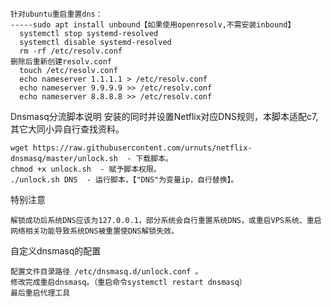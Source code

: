 
    针对ubuntu重启重置dns：
    -----sudo apt install unbound【如果使用openresolv,不需安装inbound】
      systemctl stop systemd-resolved
      systemctl disable systemd-resolved
      rm -rf /etc/resolv.conf
    删除后重新创建resolv.conf
      touch /etc/resolv.conf
      echo nameserver 1.1.1.1 > /etc/resolv.conf
      echo nameserver 9.9.9.9 >> /etc/resolv.conf
      echo nameserver 8.8.8.8 >> /etc/resolv.conf


Dnsmasq分流脚本说明
安装的同时并设置Netflix对应DNS规则，本脚本适配c7,其它大同小异自行查找资料。

    wget https://raw.githubusercontent.com/urnuts/netflix-dnsmasq/master/unlock.sh  - 下载脚本。
    chmod +x unlock.sh  - 赋予脚本权限。
    ./unlock.sh DNS  - 运行脚本，【"DNS"为变量ip，自行替换】。

特别注意

    解锁成功后系统DNS应该为127.0.0.1，部分系统会自行重置系统DNS，或重启VPS系统、重启网络相关功能导致系统DNS被重置使DNS解锁失效。

自定义dnsmasq的配置

    配置文件目录路径 /etc/dnsmasq.d/unlock.conf 。
    修改完成重启dnsmasq。（重启命令systemctl restart dnsmasq）
    最后重启代理工具
